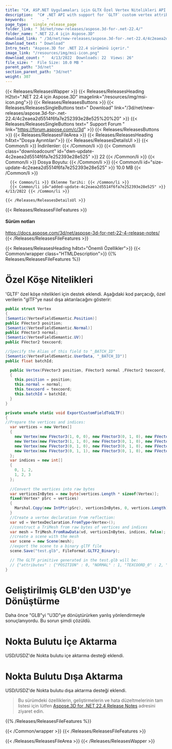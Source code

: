```yaml
---
title: "C#, ASP.NET Uygulamaları için GLTX Özel Vertex Nitelikleri API'si"
description:  "C# .NET API with support for `GLTF` custom vertex attributes, convert GLB to U3D with correct orientation, the point cloud import / export feature in USD/USDZ."
keywords:  "    . "
page_type:  single_release_page
folder_link: " 3d/net/new-releases/aspose.3d-for-.net-22.4/"
folder_name: ".NET 22.4 için Aspose.3D"
download_link: " /3d/net/new-releases/aspose.3d-for-.net-22.4/4c2eaea2d5514f6fa7e252393e28e525"
download_text: " Download"
Intro_text: "Aspose.3D for .NET 22.4 sürümünü içerir."
image_link: "/resources/img/msi-icon.png"
download_count: "   4/13/2022  Downloads: 22  Views: 26"
file_size: "  File Size: 10.0 MB "
parent_path: "3d/net"
section_parent_path: "3d/net"
weight: 307
---
```


{{< Releases/ReleasesWapper >}}
  {{< Releases/ReleasesHeading H2txt=".NET 22.4 için Aspose.3D" imagelink="/resources/img/msi-icon.png">}}
  {{< Releases/ReleasesButtons >}}
    {{< Releases/ReleasesSingleButtons text=" Download" link="/3d/net/new-releases/aspose.3d-for-.net-22.4/4c2eaea2d5514f6fa7e252393e28e525%20%20" >}}
    {{< Releases/ReleasesSingleButtons text=" Support Forum " link="https://forum.aspose.com/c/3d" >}}
  {{< Releases/ReleasesButtons >}}
  {{< Releases/ReleasesFileArea >}}
    {{< Releases/ReleasesHeading h4txt="Dosya Ayrıntıları">}}
    {{< Releases/ReleasesDetailsUl >}}
            {{< Common/li >}} İndirilenler: {{< /Common/li >}}
      {{< Common/li class="downloadcount" id="dwn-update-4c2eaea2d5514f6fa7e252393e28e525" >}} 22 {{< /Common/li >}}
      {{< Common/li >}} Dosya Boyutu: {{< /Common/li >}}
      {{< Common/li id="size-update-4c2eaea2d5514f6fa7e252393e28e525" >}} 10.0 MB {{< /Common/li >}} 


      {{< Common/li >}} Eklenme Tarihi: {{< /Common/li >}}
      {{< Common/li id="added-update-4c2eaea2d5514f6fa7e252393e28e525" >}} 4/13/2022 {{< /Common/li >}} 

    {{< /Releases/ReleasesDetailsUl >}}

  {{< Releases/ReleasesFileFeatures >}}
      <h4>Sürüm notları</h4><div> <a href="https://docs.aspose.com/3d/net/aspose-3d-for-net-22-4-release-notes/">https://docs.aspose.com/3d/net/aspose-3d-for-net-22-4-release-notes/</a></div>
  {{< /Releases/ReleasesFileFeatures >}}

{{< Releases/ReleasesHeading h4txt="Önemli Özellikler">}}
{{< Common/wrapper class="HTMLDescription">}}
{{% Releases/ReleasesFileFeatures %}}

# Özel Köşe Nitelikleri

'GLTF' özel köşe nitelikleri için destek eklendi. Aşağıdaki kod parçacığı, özel verilerin "glTF"ye nasıl dışa aktarılacağını gösterir:

```csharp
public struct Vertex
{
[Semantic(VertexFieldSemantic.Position)]
public FVector3 position;
[Semantic(VertexFieldSemantic.Normal)]
public FVector3 normal;
[Semantic(VertexFieldSemantic.UV)]
public FVector2 texcoord;

//Specify the Alias of this field to "_BATCH_ID"
[Semantic(VertexFieldSemantic.UserData, "_BATCH_ID")]
public float batchId;

  public Vertex(FVector3 position, FVector3 normal ,FVector2 texcoord, float batchId)
  {
    this.position = position;
    this.normal = normal;
    this.texcoord = texcoord;
    this.batchId = batchId;
  }
}

private unsafe static void ExportCustomFieldToGLTF()
{
//Prepare the vertices and indices:
  var vertices = new Vertex[]
  {
    new Vertex(new FVector3(1, 0, 0), new FVector3(0, 1, 0), new FVector2(0, 0), 1),
    new Vertex(new FVector3(1, 1, 0), new FVector3(0, 1, 0), new FVector2(0, 1), 2),
    new Vertex(new FVector3(0, 1, 0), new FVector3(0, 1, 0), new FVector2(1, 0), 3),
    new Vertex(new FVector3(0, 1, 1), new FVector3(0, 1, 0), new FVector2(1, 1), 4),
  };
  var indices = new int[]
  {
    0, 1, 2,
    1, 2, 3
  };
  
  //Convert the vertices into raw bytes
  var verticesInBytes = new byte[vertices.Length * sizeof(Vertex)];
  fixed(Vertex* pSrc = vertices)
  {
    Marshal.Copy(new IntPtr(pSrc), verticesInBytes, 0, vertices.Length);
  }
  //Create a vertex declaration from reflection:
  var vd = VertexDeclaration.FromType<Vertex>();
  //construct a TriMesh from raw bytes of vertices and indices
  var mesh = TriMesh.FromRawData(vd, verticesInBytes, indices, false);
  //create a scene with the mesh
  var scene = new Scene(mesh);
  //export the scene to a binary glTF file
  scene.Save("test.glb", FileFormat.GLTF2_Binary);

  // The GLTF primitive generated in the test.glb will be:
  // {"attributes" : {"POSITION" : 0, "NORMAL" : 1, "TEXCOORD_0" : 2, "_BATCH_ID" : 3}, "mode" : 4}
}
```

# Geliştirilmiş GLB'den U3D'ye Dönüştürme

Daha önce "GLB"yi "U3D"ye dönüştürürken yanlış yönlendirmeyle sonuçlanıyordu. Bu sorun şimdi çözüldü.

# Nokta Bulutu İçe Aktarma

USD/USDZ'de Nokta bulutu içe aktarma desteği eklendi.

# Nokta Bulutu Dışa Aktarma

USD/USDZ'de Nokta bulutu dışa aktarma desteği eklendi.

> Bu sürümdeki özelliklerin, geliştirmelerin ve hata düzeltmelerinin tam listesi için lütfen [Aspose.3D for .NET 22.4 Release Notes](https://docs.aspose.com/3d/net/aspose-3d-for-net-22-4-release-notes/) adresini ziyaret edin.

{{% /Releases/ReleasesFileFeatures %}}

{{< /Common/wrapper >}}
{{< /Releases/ReleasesFileFeatures >}}

{{< /Releases/ReleasesFileArea >}}
{{< /Releases/ReleasesWapper >}}

